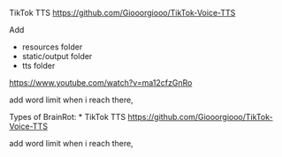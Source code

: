 TikTok TTS https://github.com/Giooorgiooo/TikTok-Voice-TTS

Add 
* resources folder
* static/output folder
* tts folder 


https://www.youtube.com/watch?v=ma12cfzGnRo

add word limit when i reach there,

Types of BrainRot:
* 
TikTok TTS
https://github.com/Giooorgiooo/TikTok-Voice-TTS


add word limit when i reach there,
